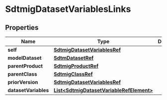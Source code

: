 

# SdtmigDatasetVariablesLinks

## Properties

Name | Type | Description | Notes
------------ | ------------- | ------------- | -------------
**self** | [**SdtmigDatasetVariablesRef**](SdtmigDatasetVariablesRef.md) |  |  [optional]
**modelDataset** | [**SdtmDatasetRef**](SdtmDatasetRef.md) |  |  [optional]
**parentProduct** | [**SdtmigProductRef**](SdtmigProductRef.md) |  |  [optional]
**parentClass** | [**SdtmigClassRef**](SdtmigClassRef.md) |  |  [optional]
**priorVersion** | [**SdtmigDatasetVariablesRef**](SdtmigDatasetVariablesRef.md) |  |  [optional]
**datasetVariables** | [**List&lt;SdtmigDatasetVariableRefElement&gt;**](SdtmigDatasetVariableRefElement.md) |  |  [optional]




